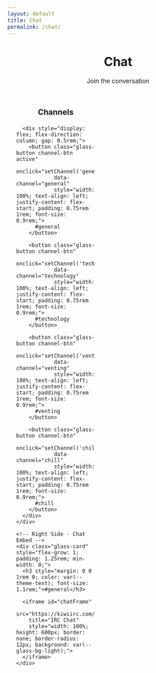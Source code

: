 ```yaml
---
layout: default
title: Chat
permalink: /chat/
---
```


<div class="main-content">
  <div class="glass-card" style="margin-bottom: 2rem;">
    <header class="page-header" style="margin-bottom: 0; text-align: center;">
      <h1>Chat</h1>
      <p>Join the conversation</p>
    </header>
  </div>
  
  <!-- Chat Layout with Sidebar -->
  <div style="display: flex; gap: 1rem; min-height: 700px; max-width: 100%;">
    <!-- Left Sidebar - Channel Buttons -->
    <div class="glass-card" style="width: 180px; flex-shrink: 0; padding: 1.25rem;">
      <h3 style="margin: 0 0 1.25rem 0; color: var(--theme-text); text-align: center; font-size: 1.1rem;">Channels</h3>
      
      <div style="display: flex; flex-direction: column; gap: 0.5rem;">
        <button class="glass-button channel-btn active" 
                onclick="setChannel('general')" 
                data-channel="general"
                style="width: 100%; text-align: left; justify-content: flex-start; padding: 0.75rem 1rem; font-size: 0.9rem;">
          #general
        </button>
        
        <button class="glass-button channel-btn" 
                onclick="setChannel('technology')" 
                data-channel="technology"
                style="width: 100%; text-align: left; justify-content: flex-start; padding: 0.75rem 1rem; font-size: 0.9rem;">
          #technology
        </button>
        
        <button class="glass-button channel-btn" 
                onclick="setChannel('venting')" 
                data-channel="venting"
                style="width: 100%; text-align: left; justify-content: flex-start; padding: 0.75rem 1rem; font-size: 0.9rem;">
          #venting
        </button>
        
        <button class="glass-button channel-btn" 
                onclick="setChannel('chill')" 
                data-channel="chill"
                style="width: 100%; text-align: left; justify-content: flex-start; padding: 0.75rem 1rem; font-size: 0.9rem;">
          #chill
        </button>
      </div>
    </div>
    
    <!-- Right Side - Chat Embed -->
    <div class="glass-card" style="flex-grow: 1; padding: 1.25rem; min-width: 0;">
      <h3 style="margin: 0 0 1rem 0; color: var(--theme-text); font-size: 1.1rem;">#general</h3>
      
      <iframe id="chatFrame"
        src="https://kiwiirc.com/nextclient/#irc://irc.libera.chat/#general"
        title="IRC Chat"
        style="width: 100%; height: 600px; border: none; border-radius: 12px; background: var(--glass-bg-light);">
      </iframe>
    </div>
  </div>
</div>

<style>
  .channel-btn {
    transition: all 0.3s ease;
    border: 1px solid var(--glass-border-light);
  }
  
  .channel-btn:hover {
    transform: translateX(5px);
    border-color: var(--theme-accent);
  }
  
  .channel-btn.active {
    background-color: var(--theme-accent);
    border-color: var(--theme-accent);
    color: var(--text-white);
  }
  
  .channel-btn.active:hover {
    background-color: var(--theme-accent);
    transform: translateX(5px);
  }
  
  /* Responsive adjustments for chat layout */
  @media (max-width: 768px) {
    .main-content > div:last-child {
      flex-direction: column;
    }
    
    .main-content > div:last-child > div:first-child {
      width: 100%;
      margin-bottom: 1rem;
    }
    
    .main-content > div:last-child > div:first-child > div {
      flex-direction: row;
      flex-wrap: wrap;
      gap: 0.5rem;
    }
    
    .main-content > div:last-child > div:first-child .glass-button {
      width: auto;
      flex: 1;
      min-width: 120px;
    }
  }
</style>

<script>
  function setChannel(channelName) {
    const server = 'irc.libera.chat';
    const iframe = document.getElementById('chatFrame');
    iframe.src = `https://kiwiirc.com/nextclient/#irc://${server}/#${channelName}`;
    
    // Update active button
    document.querySelectorAll('.channel-btn').forEach(btn => {
      btn.classList.remove('active');
    });
    document.querySelector(`[data-channel="${channelName}"]`).classList.add('active');
    
    // Update channel title
    document.querySelector('.glass-card:last-child h3').textContent = `#${channelName}`;
  }
</script> 